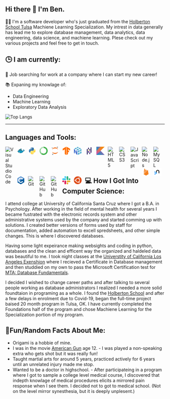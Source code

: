 ## Hi there 👋 I'm Ben.

👨‍🎓 I'm a software developer who's just graduated from the [Holberton School Tulsa](https://www.holbertonschool.com/) Machiene Learning Specialization.
My intrest in data generally has lead me to explore database management, data analytics, data engineering, data science, and machiene learning. Plese check out my various projects and feel free to get in touch.

## 🕒 I am currently:

💼 Job searching for work at a company where I can start my new career!

📚 Expaning my knowlage of:
* Data Engineering
* Machine Learning
* Exploratory Data Analysis

![Top Langs](https://github-readme-stats.vercel.app/api/top-langs/?username=BenDoschGit&theme=highcontrast&show_icons=true&hide=Shell&layout=compact)

---

## Languages and Tools:

[<img align="left" alt="Visual Studio Code" width="26px" src="https://cdn.jsdelivr.net/gh/devicons/devicon/icons/vscode/vscode-original.svg" style="padding-right:10px;" />](https://code.visualstudio.com/ "Visual Studio ")
[<img align="left" alt="Docker" width="26px" src="https://raw.githubusercontent.com/devicons/devicon/1119b9f84c0290e0f0b38982099a2bd027a48bf1/icons/docker/docker-original.svg" style="padding-right:10px;" />](https://www.docker.com/ "Docker")
[<img align="left" alt="Python" width="26px" src="https://raw.githubusercontent.com/devicons/devicon/1119b9f84c0290e0f0b38982099a2bd027a48bf1/icons/python/python-original.svg" style="padding-right:10px;" />](https://www.python.org/ "Python")
[<img align="left" alt="Anaconda" width="26px" src="https://raw.githubusercontent.com/devicons/devicon/1119b9f84c0290e0f0b38982099a2bd027a48bf1/icons/anaconda/anaconda-original.svg" style="padding-right:10px;" />](https://www.anaconda.com/ "Anaconda")
[<img align="left" alt="Jupyter" width="26px" src="https://raw.githubusercontent.com/devicons/devicon/1119b9f84c0290e0f0b38982099a2bd027a48bf1/icons/jupyter/jupyter-original.svg" style="padding-right:10px;" />](https://www.python.org/ "Jupyter")
[<img align="left" alt="TensorFlow" width="26px" src="https://raw.githubusercontent.com/devicons/devicon/1119b9f84c0290e0f0b38982099a2bd027a48bf1/icons/tensorflow/tensorflow-original.svg" style="padding-right:10px;" />](https://www.tensorflow.org/ "Tensorflow")
[<img align="left" alt="Numpy" width="26px" src="https://raw.githubusercontent.com/devicons/devicon/1119b9f84c0290e0f0b38982099a2bd027a48bf1/icons/numpy/numpy-original.svg" style="padding-right:10px;" />](https://numpy.org/ "Numpy")
[<img align="left" alt="Pandas" width="26px" src="https://raw.githubusercontent.com/devicons/devicon/1119b9f84c0290e0f0b38982099a2bd027a48bf1/icons/pandas/pandas-original.svg" style="padding-right:10px;" />](https://pandas.pydata.org/ "Pandas")
[<img align="left" alt="Kotlin" width="26px" src="https://raw.githubusercontent.com/devicons/devicon/1119b9f84c0290e0f0b38982099a2bd027a48bf1/icons/kotlin/kotlin-original.svg" style="padding-right:10px;" />](https://kotlinlang.org/ "Kotlin")
[<img align="left" alt="HTML5" width="26px" src="https://cdn.jsdelivr.net/gh/devicons/devicon/icons/html5/html5-original.svg" style="padding-right:10px;" />](https://html.spec.whatwg.org/multipage/ "HTML5")
[<img align="left" alt="CSS3" width="26px" src="https://cdn.jsdelivr.net/gh/devicons/devicon/icons/css3/css3-original.svg" style="padding-right:10px;" />](https://www.w3.org/TR/2001/WD-css3-roadmap-20010523/ "CSS3")
[<img align="left" alt="JavaScript" width="26px" src="https://cdn.jsdelivr.net/gh/devicons/devicon/icons/javascript/javascript-original.svg" style="padding-right:10px;" />](https://www.javascript.com/ "JavaScript")
[<img align="left" alt="Node.js" width="26px" src="https://cdn.jsdelivr.net/gh/devicons/devicon/icons/nodejs/nodejs-original.svg" style="padding-right:10px;" />](https://nodejs.org/ "Node.js")
[<img align="left" alt="MySQL" width="26px" src="https://cdn.jsdelivr.net/gh/devicons/devicon/icons/mysql/mysql-original.svg" style="padding-right:10px;" />](https://www.mysql.com/ "MySQL")
[<img align="left" alt="Firebase" width="26px" src="https://raw.githubusercontent.com/devicons/devicon/1119b9f84c0290e0f0b38982099a2bd027a48bf1/icons/firebase/firebase-plain.svg" style="padding-right:10px;" />](https://firebase.google.com/ "Firebase")
[<img align="left" alt="Neo4j" width="26px" src="https://raw.githubusercontent.com/devicons/devicon/1119b9f84c0290e0f0b38982099a2bd027a48bf1/icons/neo4j/neo4j-original.svg" style="padding-right:10px;" />](https://neo4j.com/ "Neo4j")
[<img align="left" alt="C90" width="26px" src="https://raw.githubusercontent.com/devicons/devicon/1119b9f84c0290e0f0b38982099a2bd027a48bf1/icons/c/c-original.svg" style="padding-right:10px;" />](https://www.iso-9899.info/wiki/The_Standard "C90")
[<img align="left" alt="Git" width="26px" src="https://cdn.jsdelivr.net/gh/devicons/devicon/icons/git/git-original.svg" style="padding-right:10px;" />](https://git-scm.com/ "Git")
[<img align="left" alt="GitHub" width="26px" src="https://user-images.githubusercontent.com/3369400/139447912-e0f43f33-6d9f-45f8-be46-2df5bbc91289.png" style="padding-right:10px;" />](www.github.com/#gh-light-mode-only "GitHub")
[<img align="left" alt="GitHub" width="26px" src="https://user-images.githubusercontent.com/3369400/139448065-39a229ba-4b06-434b-bc67-616e2ed80c8f.png" style="padding-right:10px;" />](www.github.com/#gh-dark-mode-only "GitHub")
[<img align="left" alt="Slack" width="26px" src="https://raw.githubusercontent.com/devicons/devicon/1119b9f84c0290e0f0b38982099a2bd027a48bf1/icons/slack/slack-original.svg" style="padding-right:10px;" />](www.slack.com/ "Slack")
[<img align="left" alt="ubuntu" width="26px" src="https://raw.githubusercontent.com/devicons/devicon/1119b9f84c0290e0f0b38982099a2bd027a48bf1/icons/ubuntu/ubuntu-plain.svg" style="padding-right:10px;" />](https://ubuntu.com/ "ubuntu")
<br />

---

## 💻 How I Got Into Computer Science:

 I attend college at University of California Santa Cruz where I got a B.A. in Psychology. After working in the field of mental health for several years I became fustrated with the electronic records system and other administrative systems used by the company and started comming up with solutions. I created better versions of forms used by staff for documentation, added automation to excell spredsheets, and other simple changes. This is where I discovered databases.

 Having some light expeirance making websights and coding in python, databases and the clean and efficent way the organized and haldeled data was beautiful to me. I took night classes at the [Universtity of California Los Angeles Exenshion](https://www.uclaextension.edu/digital-technology/data-analytics-management/certificate/database-management) where I recieved a Certificate in Database management and then studdied on my own to pass the Microsoft Certification test for [MTA: Database Fundamentals](https://docs.microsoft.com/en-us/learn/certifications/mta-database-fundamentals/). 

 I decided I wished to change career paths and after talking to several people working as database administrators I realized I needed a more solid foundtaion in programing as a whole. I found the [Holberton School](https://www.holbertonschool.com/) and after a few delays in enrolment due to Covid-19, began the full-time project baised 20 month program in Tulsa, OK. I have currently completed the Foundations half of the program and chose Machiene Learning for the Specialization portion of my program.
  
## 🎉Fun/Random Facts About Me:
  * Origami is a hobbie of mine.
  * I was in the movie [American Gun](https://www.imdb.com/title/tt0416471/?ref_=ttfc_fc_tt) age 12. - I was played a non-speaking extra who gets shot but it was really fun!
  * Taught martial arts for around 5 years, practiced actively for 6 years until an unrelated injury made me stop.
  * Wanted to be a doctor in highschool. - After participateing in a program where I got to sample a college level medical course, I discovered that indepth knowlage of medical procedures elicits a mirrored pain response when I see them. I decided not to got to medical school. (Not on the level mirror synesthesia, but it is deeply unplesent.)
